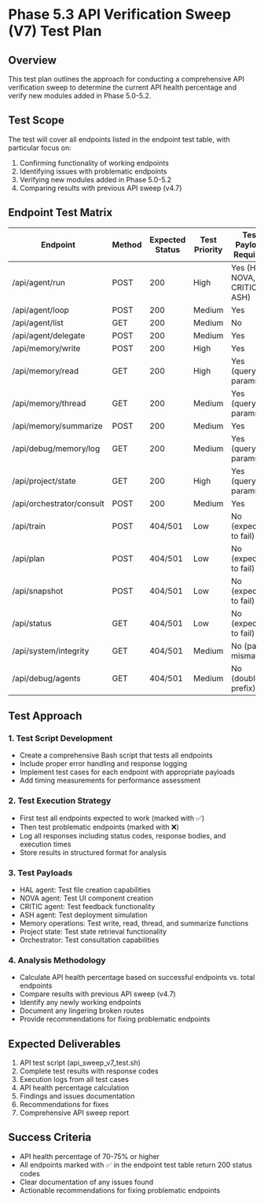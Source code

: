 # Phase 5.3 API Verification Sweep (V7) Test Plan

## Overview
This test plan outlines the approach for conducting a comprehensive API verification sweep to determine the current API health percentage and verify new modules added in Phase 5.0-5.2.

## Test Scope
The test will cover all endpoints listed in the endpoint test table, with particular focus on:
1. Confirming functionality of working endpoints
2. Identifying issues with problematic endpoints
3. Verifying new modules added in Phase 5.0-5.2
4. Comparing results with previous API sweep (v4.7)

## Endpoint Test Matrix

| Endpoint | Method | Expected Status | Test Priority | Test Payload Required |
|----------|--------|----------------|---------------|------------------------|
| /api/agent/run | POST | 200 | High | Yes (HAL, NOVA, CRITIC, ASH) |
| /api/agent/loop | POST | 200 | Medium | Yes |
| /api/agent/list | GET | 200 | Medium | No |
| /api/agent/delegate | POST | 200 | Medium | Yes |
| /api/memory/write | POST | 200 | High | Yes |
| /api/memory/read | GET | 200 | High | Yes (query params) |
| /api/memory/thread | GET | 200 | Medium | Yes (query params) |
| /api/memory/summarize | POST | 200 | Medium | Yes |
| /api/debug/memory/log | GET | 200 | Medium | Yes (query params) |
| /api/project/state | GET | 200 | High | Yes (query params) |
| /api/orchestrator/consult | POST | 200 | Medium | Yes |
| /api/train | POST | 404/501 | Low | No (expected to fail) |
| /api/plan | POST | 404/501 | Low | No (expected to fail) |
| /api/snapshot | POST | 404/501 | Low | No (expected to fail) |
| /api/status | GET | 404/501 | Low | No (expected to fail) |
| /api/system/integrity | GET | 404/501 | Medium | No (path mismatch) |
| /api/debug/agents | GET | 404/501 | Medium | No (double prefix) |

## Test Approach

### 1. Test Script Development
- Create a comprehensive Bash script that tests all endpoints
- Include proper error handling and response logging
- Implement test cases for each endpoint with appropriate payloads
- Add timing measurements for performance assessment

### 2. Test Execution Strategy
- First test all endpoints expected to work (marked with ✅)
- Then test problematic endpoints (marked with ❌)
- Log all responses including status codes, response bodies, and execution times
- Store results in structured format for analysis

### 3. Test Payloads
- HAL agent: Test file creation capabilities
- NOVA agent: Test UI component creation
- CRITIC agent: Test feedback functionality
- ASH agent: Test deployment simulation
- Memory operations: Test write, read, thread, and summarize functions
- Project state: Test state retrieval functionality
- Orchestrator: Test consultation capabilities

### 4. Analysis Methodology
- Calculate API health percentage based on successful endpoints vs. total endpoints
- Compare results with previous API sweep (v4.7)
- Identify any newly working endpoints
- Document any lingering broken routes
- Provide recommendations for fixing problematic endpoints

## Expected Deliverables
1. API test script (api_sweep_v7_test.sh)
2. Complete test results with response codes
3. Execution logs from all test cases
4. API health percentage calculation
5. Findings and issues documentation
6. Recommendations for fixes
7. Comprehensive API sweep report

## Success Criteria
- API health percentage of 70-75% or higher
- All endpoints marked with ✅ in the endpoint test table return 200 status codes
- Clear documentation of any issues found
- Actionable recommendations for fixing problematic endpoints
